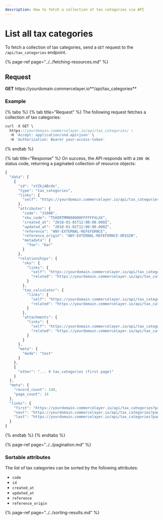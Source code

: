 ```yaml
---
description: How to fetch a collection of tax categories via API
---
```


# List all tax categories

To fetch a collection of tax categories, send a `GET` request to the `/api/tax_categories` endpoint.

{% page-ref page="../../fetching-resources.md" %}

## Request

**GET** https://<i></i>yourdomain.commercelayer.io**/api/tax_categories**

### **Example**

{% tabs %}
{% tab title="Request" %}
The following request fetches a collection of tax categories:

```javascript
curl -X GET \
  https://yourdomain.commercelayer.io/api/tax_categories/ \
  -H 'Accept: application/vnd.api+json' \
  -H 'Authorization: Bearer your-access-token'
```
{% endtab %}

{% tab title="Response" %}
On success, the API responds with a `200 OK` status code, returning a paginated collection of resource objects:

```javascript
{
  "data": [
    {
      "id": "xYZkjABcde",
      "type": "tax_categories",
      "links": {
        "self": "https://yourdomain.commercelayer.io/api/tax_categories/xYZkjABcde"
      },
      "attributes": {
        "code": "31000",
        "sku_code": "TSHIRTMM000000FFFFFFXLXX",
        "created_at": "2018-01-01T12:00:00.000Z",
        "updated_at": "2018-01-01T12:00:00.000Z",
        "reference": "ANY-EXTERNAL-REFEFERNCE",
        "reference_origin": "ANY-EXTERNAL-REFEFERNCE-ORIGIN",
        "metadata": {
          "foo": "bar"
        }
      },
      "relationships": {
        "sku": {
          "links": {
            "self": "https://yourdomain.commercelayer.io/api/tax_categories/xYZkjABcde/relationships/sku",
            "related": "https://yourdomain.commercelayer.io/api/tax_categories/xYZkjABcde/sku"
          }
        },
        "tax_calculator": {
          "links": {
            "self": "https://yourdomain.commercelayer.io/api/tax_categories/xYZkjABcde/relationships/tax_calculator",
            "related": "https://yourdomain.commercelayer.io/api/tax_categories/xYZkjABcde/tax_calculator"
          }
        },
        "attachments": {
          "links": {
            "self": "https://yourdomain.commercelayer.io/api/tax_categories/xYZkjABcde/relationships/attachments",
            "related": "https://yourdomain.commercelayer.io/api/tax_categories/xYZkjABcde/attachments"
          }
        }
      },
      "meta": {
        "mode": "test"
      }
    },
    {
      "other": "... 9 tax_categories (first page)"
    }
  ],
  "meta": {
    "record_count": 140,
    "page_count": 14
  },
  "links": {
    "first": "https://yourdomain.commercelayer.io/api/tax_categories?page[number]=1&page[size]=10",
    "next": "https://yourdomain.commercelayer.io/api/tax_categories?page[number]=2&page[size]=10",
    "last": "https://yourdomain.commercelayer.io/api/tax_categories?page[number]=14&page[size]=10"
  }
}
```
{% endtab %}
{% endtabs %}

{% page-ref page="../../pagination.md" %}

### Sortable attributes

The list of tax categories can be sorted by the following attributes:

* `code`
* `id`
* `created_at`
* `updated_at`
* `reference`
* `reference_origin`

{% page-ref page="../../sorting-results.md" %}


